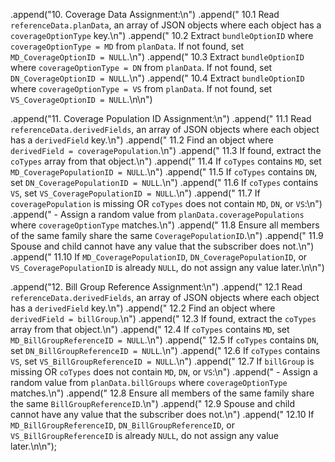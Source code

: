 .append("10. Coverage Data Assignment:\n")
.append(" 10.1 Read `referenceData.planData`, an array of JSON objects where each object has a `coverageOptionType` key.\n")
.append(" 10.2 Extract `bundleOptionID` where `coverageOptionType = MD` from `planData`. If not found, set `MD_CoverageOptionID = NULL`.\n")
.append(" 10.3 Extract `bundleOptionID` where `coverageOptionType = DN` from `planData`. If not found, set `DN_CoverageOptionID = NULL`.\n")
.append(" 10.4 Extract `bundleOptionID` where `coverageOptionType = VS` from `planData`. If not found, set `VS_CoverageOptionID = NULL`.\n\n")

.append("11. Coverage Population ID Assignment:\n")
.append(" 11.1 Read `referenceData.derivedFields`, an array of JSON objects where each object has a `derivedField` key.\n")
.append(" 11.2 Find an object where `derivedField = coveragePopulation`.\n")
.append(" 11.3 If found, extract the `coTypes` array from that object.\n")
.append(" 11.4 If `coTypes` contains `MD`, set `MD_CoveragePopulationID = NULL`.\n")
.append(" 11.5 If `coTypes` contains `DN`, set `DN_CoveragePopulationID = NULL`.\n")
.append(" 11.6 If `coTypes` contains `VS`, set `VS_CoveragePopulationID = NULL`.\n")
.append(" 11.7 If `coveragePopulation` is missing OR `coTypes` does not contain `MD`, `DN`, or `VS`:\n")
.append("      - Assign a random value from `planData.coveragePopulations` where `coverageOptionType` matches.\n")
.append(" 11.8 Ensure all members of the same family share the same `CoveragePopulationID`.\n")
.append(" 11.9 Spouse and child cannot have any value that the subscriber does not.\n")
.append(" 11.10 If `MD_CoveragePopulationID`, `DN_CoveragePopulationID`, or `VS_CoveragePopulationID` is already `NULL`, do not assign any value later.\n\n")

.append("12. Bill Group Reference Assignment:\n")
.append(" 12.1 Read `referenceData.derivedFields`, an array of JSON objects where each object has a `derivedField` key.\n")
.append(" 12.2 Find an object where `derivedField = billGroup`.\n")
.append(" 12.3 If found, extract the `coTypes` array from that object.\n")
.append(" 12.4 If `coTypes` contains `MD`, set `MD_BillGroupReferenceID = NULL`.\n")
.append(" 12.5 If `coTypes` contains `DN`, set `DN_BillGroupReferenceID = NULL`.\n")
.append(" 12.6 If `coTypes` contains `VS`, set `VS_BillGroupReferenceID = NULL`.\n")
.append(" 12.7 If `billGroup` is missing OR `coTypes` does not contain `MD`, `DN`, or `VS`:\n")
.append("      - Assign a random value from `planData.billGroups` where `coverageOptionType` matches.\n")
.append(" 12.8 Ensure all members of the same family share the same `BillGroupReferenceID`.\n")
.append(" 12.9 Spouse and child cannot have any value that the subscriber does not.\n")
.append(" 12.10 If `MD_BillGroupReferenceID`, `DN_BillGroupReferenceID`, or `VS_BillGroupReferenceID` is already `NULL`, do not assign any value later.\n\n");
